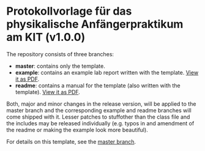 # Protokollvorlage für das physikalische Anfängerpraktikum am KIT (v1.0.0)

The repository consists of three branches:
* **master**: contains only the template.
* **example**: contains an example lab report written with the template. [View it as PDF](https://github.com/fsphys/praktikum-protokollvorlage-latex/blob/example/main.pdf?raw=true).
* **readme**: contains a manual for the template (also written with the template). [View it as PDF](https://github.com/fsphys/praktikum-protokollvorlage-latex/blob/readme/main.pdf?raw=true).

Both, major and minor changes in the release version, will be applied to the master branch and the corresponding example and readme branches will come shipped with it. Lesser patches to stuffother than the class file and the includes may be released individually (e.g. typos in and amendment of the readme or making the example look more beautiful).

For details on this template, see the [master branch](https://github.com/fsphys/praktikum-protokollvorlage-latex).
